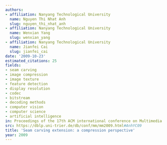 ```yaml
---
authors:
- affiliation: Nanyang Technological University
  name: Nguyen Thi Nhat Anh
  slug: nguyen_thi_nhat_anh
- affiliation: Nanyang Technological University
  name: Wenxian Yang
  slug: wenxian_yang
- affiliation: Nanyang Technological University
  name: Jianfei Cai
  slug: jianfei_cai
date: '2009-10-23'
estimated_citations: 25
fields:
- seam carving
- image compression
- image texture
- feature detection
- display resolution
- codec
- bitstream
- decoding methods
- computer vision
- computer science
- artificial intelligence
in: Proceedings of the 17th ACM international conference on Multimedia
src: https://dblp.uni-trier.de/db/conf/mm/mm2009.html#AnhYC09
title: 'Seam carving extension: a compression perspective'
year: 2009
---
```

